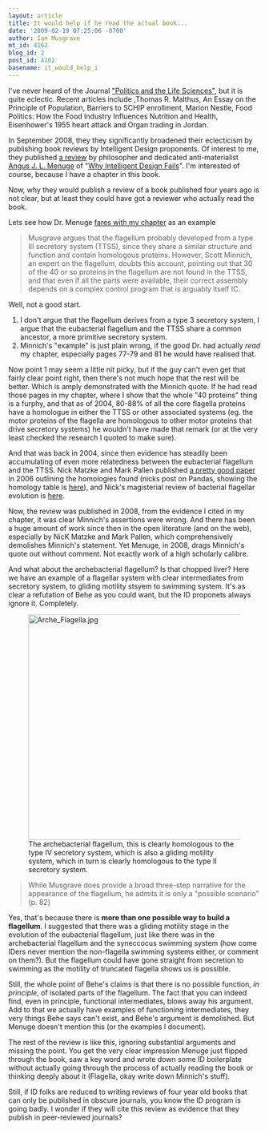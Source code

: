 ```yaml
---
layout: article
title: It would help if he read the actual book...
date: '2009-02-19 07:25:06 -0700'
author: Ian Musgrave
mt_id: 4162
blog_id: 2
post_id: 4162
basename: it_would_help_i
---
```

I've never heard of the Journal ["Politics and the Life Sciences"](http://www.bioone.org/page/poli/aims), but it is quite eclectic. Recent articles include ,Thomas R. Malthus, An Essay on the Principle of Population, Barriers to SCHIP enrollment, Marion Nestle, Food Politics: How the Food Industry Influences Nutrition and Health, Eisenhower's 1955 heart attack and Organ trading in Jordan. 

In September 2008, they they significantly broadened their eclecticism by publishing book reviews by Intelligent Design proponents. Of interest to me, they published  [a review](http://www.bioone.org/doi/full/10.2990/27_2_52) by philosopher and dedicated anti-materialist [Angus J. L. Menuge](http://www.cuw.edu/Tools/faculty_staff/biographies/index.cfm?fs=angusmenuge) of "[Why Intelligent Design Fails](http://www2.truman.edu/~edis/books/id/)". I'm interested of course, because I have a chapter in this book.

Now, why they would publish a review of a book published four years ago is not clear, but at least they could have got a reviewer who actually read the book. 

Lets see how Dr. Menuge [fares with my chapter](http://www.bioone.org/doi/full/10.2990/27_2_52) as an example

> Musgrave argues that the flagellum probably developed from a type III secretory system (TTSS), since they share a similar structure and function and contain homologous proteins. However, Scott Minnich, an expert on the flagellum, doubts this account, pointing out that 30 of the 40 or so proteins in the flagellum are not found in the TTSS, and that even if all the parts were available, their correct assembly depends on a complex control program that is arguably itself IC.

Well, not a good start.

 
1. I don't argue that the flagellum derives from a type 3 secretory system, I argue that the eubacterial flagellum and the TTSS share a common ancestor, a more primitive secretory system.
1.  Minnich's "example" is just plain wrong, if the good Dr. had actually _read_ my chapter, especially pages 77-79 and 81 he would have realised that.


Now point 1 may seem a little nit picky, but if the guy can't even get that fairly clear point right, then there's not much hope that the rest will be better. Which is amply demonstrated with the Minnich quote. If he had read those pages in my chapter, where I show that the whole "40 proteins" thing is a furphy, and that as of 2004, 80-88% of all the core flagella proteins have a homologue in either the TTSS or other associated systems (eg. the motor proteins of the flagella are homologous to other motor proteins that drive secretory systems) he wouldn't have made that remark (or at the very least checked the research I quoted to make sure). 

And that was back in 2004, since then evidence has steadily been accumulating of even more relatedness between the eubacterial flagellum and the TTSS. Nick Matzke and Mark Pallen published [a pretty good paper ](http://www.nature.com/nrmicro/journal/v4/n10/full/nrmicro1493.html)in 2006 outlining the homologies found (nicks post on Pandas, showing the homology table is [here](http://pandasthumb.org/archives/2006/09/flagellum-evolu.html)), and Nick's magisterial review of bacterial flagellar evolution is [here](http://www.talkdesign.org/faqs/flagellum.html#update). 

Now, the review was published in 2008, from the evidence I cited in my chapter, it was clear Minnich's assertions were wrong. And there has been a huge amount of work since then  in the open literature (and on the web), especially by NicK Matzke and Mark Pallen, which comprehensively demolishes Minnich's statement. Yet Menuge, in 2008, drags Minnich's quote out without comment. Not exactly work of a high scholarly calibre. 

And what about the archebacterial flagellum? Is that chopped liver? Here we have an example of a flagellar system with clear intermediates from secretory system, to gliding motility stsyem to swimming system. It's as clear a refutation of Behe as you could want, but the ID proponets always ignore it. Completely. 


<figure>
<a href="http://pandasthumb.org/archives/2009/02/18/images/Arche_Flagella.jpg"><img src="http://pandasthumb.org/archives/assets_c/2009/02/Arche_Flagella-thumb-600x450-338.jpg" alt="Arche_Flagella.jpg" width="600" height="450" /></a>
<figcaption markdown="span">
The archebacterial flagellum, this is clearly homologous to the type IV secretory system, which is also a gliding motility system, which in turn is clearly homologous to the type II secretory system.

</figcaption>
</figure>


> While Musgrave does provide a broad three-step narrative for the appearance of
> the flagellum, he admits it is only a "possible scenario"(p. 82)

Yes, that's because there is **more than one possible way to build a flagellum**. I suggested that there was a gliding motility stage in the evolution of the eubacterial flagellum, just like there was in the archebacterial flagellum and the syneccocus swimming system (how come IDers never mention the non-flagella swimming systems either, or comment on them?). But the flagellum could have gone straight from secretion to swimming as the motility of truncated flagella shows us is possible.

Still, the whole point of Behe's claims is that there is no possible function, _in principle_, of isolated parts of the flagellum. The fact that you can indeed find, even in principle, functional intermediates, blows away his argument. Add to that we actually have examples of functioning intermediates, they very things Behe says can't exist, and Behe's argument is demolished. But Menuge doesn't mention this (or the examples I document).

The rest of the review is like this, ignoring substantial arguments and missing the point. You get the very clear impression Menuge just flipped through the book, saw a key word and wrote down some ID boilerplate without actually going through the process of actually reading the book or thinking deeply about it (Flagella, okay write down Minnich's stuff).

Still, if ID folks are reduced to writing reviews of  four year old books that can only be published in obscure journals, you know the ID program is going badly. I wonder if they will cite this review as evidence that they publish in peer-reviewed journals?
